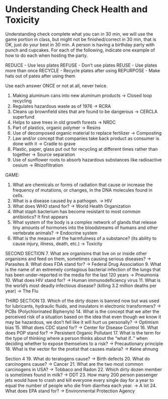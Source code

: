 # Understanding Check Health and Toxicity

Understanding check complete what you can in 30 min, we will use the game
portion in class, but might not be finished/correct in 30 min, that is OK, just
do your best in 30 min. A person is having a birthday party with punch and
cupcakes.   For each of the following, indicate  one example of how to do each
when hosting the party.

REDUCE - Use less plates
REFUSE - Don't use plates
REUSE - Use plates more than once
RECYCLE - Recycle plates after using
REPURPOSE - Make hats out of pates after using them

Use each answer ONCE or not at all, never twice.
1. Making aluminum cans into new aluminum products -> Closed loop recycling
2. Regulates hazardous waste as of 1976 -> RCRA
3. Cleans up brownfield sites that are found to be dangerous -> CERCLA superfund
4. Helps to save trees in old growth forests -> NRDC
5. Part of plastics, organic polymer -> Resins
6. Use of decomposed organic material to replace fertilizer -> Composting
7. Law and/or concept that companies take back product as consumer is done with it -> Cradle to grave
8. Plastic, paper, glass put out for recycling at different times rather than together -> Source separation
9. Use of sunflower roots to absorb hazardous substances like radioactive cesium -> Rhizoflitration

GAME: 
1. What are chemicals or forms of radiation that cause or increase the
   frequency of mutations, or changes, in the DNA molecules found in cells.
2. What is a disease caused by a pathogen. -> HIV
3. What does WHO stand for? -> World Health Organization
4. What staph bacterium has become resistant to most common antibiotics? It first appears
5. What system of the body is a complex network of glands that release tiny amounts of hormones into the bloodstreams of humans and other vertebrate animals? -> Endocrine system
6. What is the measure of the harmfulness of a substance? (its ability to cause injury, illness, death, etc.) -> Toxicity
 
SECOND SECTION
7. What are organisms that live on or inside other organisms and feed on them, sometimes causing serious diseases? -> Parasites
8. What does FDA stand for? -> Federal Drug Association
9. What is the name of an extremely contagious bacterial infection of the lungs that has been under-reported in the media for the last 120 years -> Pneumonia
10. What does HIV stand for? -> Human immunodeficiency virus
11. What is the world’s most deadly infectious disease? (killing 3.2 million deaths per year) -> The Flu
 

THIRD SECTION
13. Which of the dirty dozen is banned now but was used for lubricants, hydraulic fluids, and insulators in electronic transformers? -> PCBs (Polychlorinated Biphenyls)
14. What is the concept that we alter the perceived risk of a situation based on the idea that even though we know it may be hazardous, we don’t fell like it will hurt us personally? -> Optimism bias
15. What does CDC stand for? -> Center for Disease Control
16. What does POP stand for? -> Persistent Organic Pollutant
17. What is the term for the type of thinking where a person thinks about the “what if..” when deciding whether to expose themselves to a risk? -> Precautionary principle
18. What is the vector for the protist that causes malaria? -> Keine ahnung
 
Section 4
19. What do teratogens cause? -> Birth defects
20. What do carcinogens cause? -> Cancer
21. What are the two most common carcinogens in USA? -> Tobbaco and Radon
22. Which dirty dozen member is sometimes found in milk? -> DDT
23. How many 200 person passenger jets would have to crash and kill everyone every single day for a year to equal the number of people who die from diarrhea each year. -> A lot
24. What does EPA stand for? -> Environmental Protection Agency

